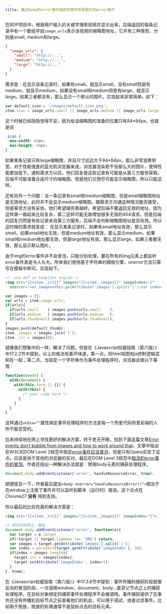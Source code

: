 ```yaml
---
title: 通过body的error事件捕获页面中所有图片的error事件
---
```


在BDP项目中，根据用户输入的关键字搜索视频并显示出来，后端返回的每条记录中有一个数组字段`image_urls`表示该视频的缩略图地址，它共有三种类型，分别是small, medium和large。
```json
{
  "image_urls": {
    "small": "http://...",
    "medium": "http://...",
    "large": "http://..."
  }
}
```
需求是：在显示该条记录时，如果有small，就显示small，没有small但是有medium，就显示medium，如果没有small和medium但是有large，就显示large。如果三者都没有，那么显示一个默认的图片。实现起来非常简单。如下：
```js
var default_icon = '/images/default_icon.png';
item.icon = image_urls.small || image_urls.medium || image_urls.large || default_icon;
```
这个时候已经隐隐觉得不妥，因为给该缩略图的准备的位置只有84*84px。也就是说
```css
.icon {
  max-width: 84px;
  max-height: 84px;
}
```
如果某条记录只有large缩略图，并且尺寸远远大于84*84px，那么非常浪费带宽，对于性能很差的蓝光机浏览器来说，浏览器渲染若干张那么大的图片，使得性能更加低下。通知需求方以后，他们回复是这些记录有可能是从第三方服务获取，后端不可能准备合适尺寸的缩略图，但是他们又想尽可能显示缩略图，所以只能这样。  

还有另外一个问题：当一条记录有small和medium缩略图，但是small缩略图地址是无效地址，此时并不会显示medium缩略图。跟需求方沟通这种情况能否接受，但是需求方没有妥协，他们希望越完善越好。希望后端不要返回无效的地址，因为这样第一做起来比较复杂，第二这样可能无故增加很多无效的404请求。但是后端的回复仍然是有些记录来自第三方服务，后端不会判断缩略图地址是否有效。所以这时候的需求就变成：
在显示某条记录时，如果有small地址有效，那么显示small，如果small地址无效，但是medium地址有效，那么显示medium，如果small和medium地址都无效，但是large地址有效，那么显示large，如果三者都无效，那么显示默认图片。  

由于img的error事件并不会冒泡，只能分别处理，要在所有的img元素上都监听error事件真是令人头大。所幸我们使用基于字符串的模板引擎，onerror方法只需写在模板中即可。实现如下。
```html
<!--use doT as template engine-->
<img src="{{=item._src}}" images="{{=item._images}}" imageIndex="1" 
  onerror="var images=this.getAttribute('images').split('|');var index=parseInt(this.getAttribute('imageIndex'),10);if(index<images.length){this.src=images[index];this.setAttribute('imageIndex', index+1)}"/>
```
```js
var images = [];
var urls = item.image_urls;
if(urls){
  if(urls.small    ) images.push(urls.small    );
  if(urls.medium   ) images.push(urls.medium   );
  if(urls.thumbnail) images.push(urls.thumbnail);
}
images.push(default_thumb);
item._images = images.join('|');
item._src = images[0];
```
就像我们想象中的一样，解决了问题。但是在《Javascript权威指南（第六版）》中17.2.2节中提到，以上的做法有着坏味道，第一点，将html视图和js控制逻辑混和在一起；第二点，当指定一个字符串作为事件处理程序时，浏览器会做以下事情：
```js
function(event) {
  with(document) {
    with(this.form || {}) {
      with(this) {
        /* your code here */
      }
    }
  }
}
```
这样通过`onXxx=""`属性绑定事件处理程序的方法是每一个热爱代码热爱前端的人所不能忍受的。  

后来持续地在网上寻找更好的解决方案，终于老天开眼，找到下面这篇文章[Error events don’t bubble from images and how to work around that](http://m.cg/post/30934181934/error-events-dont-bubble-from-images-and-how-to-work)，文章中指出在W3C的DOM Level 2规范中指定[error事件应该冒泡](http://www.w3.org/TR/DOM-Level-2-Events/events.html#Events-eventgroupings-htmlevents)，但是只有Opera实现了这点。应该是由于其他的浏览器的反对，最后在DOM Level 3规范中[取消的error事件的冒泡](http://www.w3.org/TR/DOM-Level-3-Events/#event-type-error)。作者还指出一种解决办法就是：使用body元素的捕获处理程序。
```js
document.body.addEventListener('error', handleResourceError, true);
```
顺便提及一下，作者最后提出`<body onerror="handleResourceError()">`相当于在window上注册了事件并可以监听到脚本（运行时）错误。这个论点在Chrome27 **没有** 得到支持。  

所以最后的比较完美的解决方案是：
```html
<img src="{{=item._src}}" images="{{=item._images}}" imageIndex="1">
```
```js
// 部分代码同上，略去
document.body.addEventListener('error', function(e){
  var target = e.target
  if(!target || target.tagName !== 'IMG') return;
  var images = target.getAttribute('images').split('|');
  var index = parseInt(target.getAttribute('imageIndex'), 10);
  if(index < images.length){
    target.src = images[index];
    target.setAttribute('imageIndex', index+1);
  }
}, true);
```
在《Javascript权威指南（第六版）》中17.3.6节中提到：事件传播的捕获阶段就像反向的冒泡阶段，一次调用window，document，body...直至父节点之上的捕获处理程序，在目标对象绑定的捕获事件处理程序不会被调用。事件捕获提供了在事件还没有传播到目标节点之前查看他们的机会，可以用于调试，或者过滤事件。比如用于拖放，拖放的处理通常不是鼠标点击的目标元素。  

